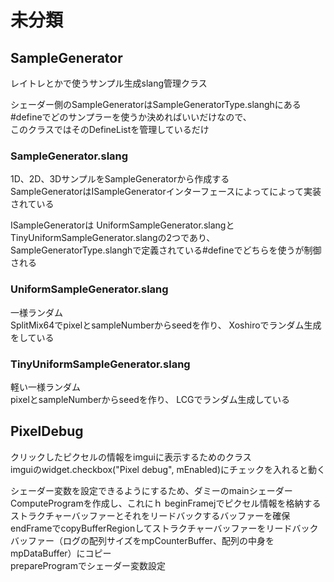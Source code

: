# 未分類

## SampleGenerator
レイトレとかで使うサンプル生成slang管理クラス  

シェーダー側のSampleGeneratorはSampleGeneratorType.slanghにある#defineでどのサンプラーを使うか決めればいいだけなので、  
このクラスではそのDefineListを管理しているだけ  

### SampleGenerator.slang
1D、2D、3DサンプルをSampleGeneratorから作成する  
SampleGeneratorはISampleGeneratorインターフェースによってによって実装されている

ISampleGeneratorは
UniformSampleGenerator.slangとTinyUniformSampleGenerator.slangの2つであり、
SampleGeneratorType.slanghで定義されている#defineでどちらを使うが制御される  

### UniformSampleGenerator.slang
一様ランダム   
SplitMix64でpixelとsampleNumberからseedを作り、 
Xoshiroでランダム生成をしている  

### TinyUniformSampleGenerator.slang
軽い一様ランダム  
pixelとsampleNumberからseedを作り、 
LCGでランダム生成している  


## PixelDebug
クリックしたピクセルの情報をimguiに表示するためのクラス  
imguiのwidget.checkbox("Pixel debug", mEnabled)にチェックを入れると動く  

シェーダー変数を設定できるようにするため、ダミーのmainシェーダーComputeProgramを作成し、これにｈ
beginFramejでピクセル情報を格納するストラクチャーバッファーとそれをリードバックするバッファーを確保  
endFrameでcopyBufferRegionしてストラクチャーバッファーをリードバックバッファー（ログの配列サイズをmpCounterBuffer、配列の中身をmpDataBuffer）にコピー  
prepareProgramでシェーダー変数設定  
<!--stackedit_data:
eyJoaXN0b3J5IjpbMTE3NjE1MDgyOCwxMjg5Mzg4NjYxLDIwOT
c0MjM2MSwyMDg2NDM1MzU4LDE0MjQwNzk1OTYsLTExMTE1NzMy
NzgsLTYwODAwNjIyMywtMTkyNjc2MDY2MCwxNTcxMjEyMDQzLC
0xOTk2ODQ0NDc5LDg3MjU4OTAxNiwtMTkwNzE2NTc3MywtNTkx
OTMwNjgwLC01MTgwOTMyNDgsLTE5NjAxMjc5NjYsOTE2MDIyNz
Q3LC0xMDY1MzYyNDU4LDg2NjY5Mjk0NiwtNDQ0NjkxNzUwXX0=

-->